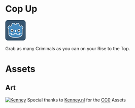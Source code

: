 # Cop Up
![GameIcon](/icon.png)

Grab as many Criminals as you can on your Rise to the Top.

# Assets

## Art

[![Kenney](http://kenney.nl/data/img/logo.png)](http://kenney.nl/)
Special thanks to [Kenney.nl](http://kenney.nl/) for the [CC0](https://creativecommons.org/publicdomain/zero/1.0/) Assets
